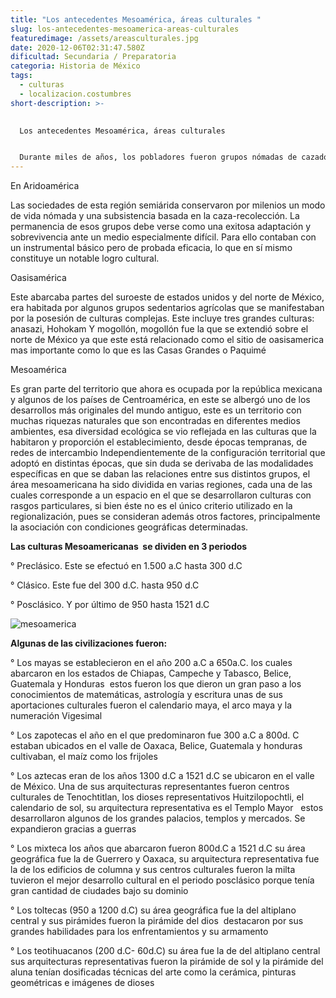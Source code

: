 ```yaml
---
title: "Los antecedentes Mesoamérica, áreas culturales "
slug: los-antecedentes-mesoamerica-areas-culturales
featuredimage: /assets/areasculturales.jpg
date: 2020-12-06T02:31:47.580Z
dificultad: Secundaria / Preparatoria
categoria: Historia de México
tags:
  - culturas
  - localizacion.costumbres
short-description: >-
  

  Los antecedentes Mesoamérica, áreas culturales


  Durante miles de años, los pobladores fueron grupos nómadas de cazadores-recolectores. A la larga, en ciertas regiones se dieron las condiciones para la adopción de la agricultura como medio principal de subsistencia
---
```

En Aridoamérica 

Las sociedades de esta región semiárida conservaron por milenios un modo de vida nómada y una subsistencia basada en la caza-recolección. La permanencia de esos grupos debe verse como una exitosa adaptación y sobrevivencia ante un medio especialmente difícil. Para ello contaban con un instrumental básico pero de probada eficacia, lo que en sí mismo constituye un notable logro cultural.

Oasisamérica 

Este abarcaba partes del suroeste de estados unidos y del norte de México, era habitada por algunos grupos sedentarios agrícolas que se manifestaban por la posesión de culturas complejas. Este incluye tres grandes culturas: anasazi, Hohokam Y mogollón, mogollón fue la que se extendió sobre el norte de México ya que este está relacionado como el sitio de oasisamerica mas importante como lo que es las Casas Grandes o Paquimé

Mesoamérica

Es gran parte del territorio que ahora es ocupada por la república mexicana y algunos de los países de Centroamérica, en este se albergó uno de los desarrollos más originales del mundo antiguo, este es un territorio con muchas riquezas naturales que son encontradas en diferentes medios ambientes, esa diversidad ecológica se vio reflejada en las culturas que la habitaron y proporción el establecimiento, desde épocas tempranas, de redes de intercambio Independientemente de la configuración territorial que adoptó en distintas épocas, que sin duda se derivaba de las modalidades específicas en que se daban las relaciones entre sus distintos grupos, el área mesoamericana ha sido dividida en varias regiones, cada una de las cuales corresponde a un espacio en el que se desarrollaron culturas con rasgos particulares, si bien éste no es el único criterio utilizado en la regionalización, pues se consideran además otros factores, principalmente la asociación con condiciones geográficas determinadas.

**Las culturas Mesoamericanas  se dividen en 3 periodos** 

° Preclásico. Este se efectuó en 1.500 a.C hasta 300 d.C 

° Clásico. Este fue del 300 d.C. hasta 950 d.C

° Posclásico. Y por último de 950 hasta 1521 d.C 

![mesoamerica](/assets/mesoamerica.jpg "Mesoamérica ")

**Algunas de las civilizaciones fueron:**

° Los mayas se establecieron en el año 200 a.C a 650a.C. los cuales abarcaron en los estados de Chiapas, Campeche y Tabasco, Belice, Guatemala y Honduras  estos fueron los que dieron un gran paso a los conocimientos de matemáticas, astrología y escritura unas de sus aportaciones culturales fueron el calendario maya, el arco maya y la numeración Vigesimal  

° Los zapotecas el año en el que predominaron fue 300 a.C a 800d. C estaban ubicados en el valle de Oaxaca, Belice, Guatemala y honduras cultivaban, el maíz como los frijoles 

° Los aztecas eran de los años 1300 d.C a 1521 d.C se ubicaron en el valle de México. Una de sus arquitecturas representantes fueron centros culturales de Tenochtitlan, los dioses representativos Huitzilopochtli, el calendario de sol, su arquitectura representativa es el Templo Mayor   estos desarrollaron algunos de los grandes palacios, templos y mercados. Se expandieron gracias a guerras  

° Los mixteca los años que abarcaron fueron 800d.C a 1521 d.C su área geográfica fue la de Guerrero y Oaxaca, su arquitectura representativa fue la de los edificios de columna y sus centros culturales fueron la milta tuvieron el mejor desarrollo cultural en el periodo posclásico porque tenía gran cantidad de ciudades bajo su dominio

° Los toltecas (950 a 1200 d.C) su área geográfica fue la del altiplano central y sus pirámides fueron la pirámide del dios  destacaron por sus grandes habilidades para los enfrentamientos y su armamento 

° Los teotihuacanos (200 d.C- 60d.C) su área fue la de del altiplano central sus arquitecturas representativas fueron la pirámide de sol y la pirámide del aluna tenían dosificadas técnicas del arte como la cerámica, pinturas geométricas e imágenes de dioses